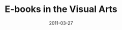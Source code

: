 ---
weight: 990
title: "E-books in the Visual Arts"
event: ARLIS/NA
date: 2011-03-27
location: Minneapolis
label: Poster Session
links:
- title: Poster
  options:
  - link_type: PDF
    link: /downloads/ebooks-in-the-arts.pdf
---